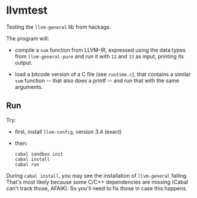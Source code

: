 # llvmtest
Testing the `llvm-general` lib from hackage.

The program will:
 - compile a `sum` function from LLVM-IR, expressed using the data
   types from `llvm-general-pure` and run it with `12` and `13` as
   input, printing its output.
  
 - load a bitcode version of a C file (see `runtime.c`), that
   contains a similar `sum` function -- that also does a printf --
   and run that with the same arguments.

## Run
Try:

 - first, install `llvm-config`, version 3.4 (exact)
 - then:
 
   ```
   cabal sandbox init
   cabal install
   cabal run
   ```

During `cabal install`, you may see the installation of `llvm-general` failing. 
That's most likely because some C/C++ dependencies are missing (Cabal can't track 
those, AFAIK). So you'll need to fix those in case this happens.

